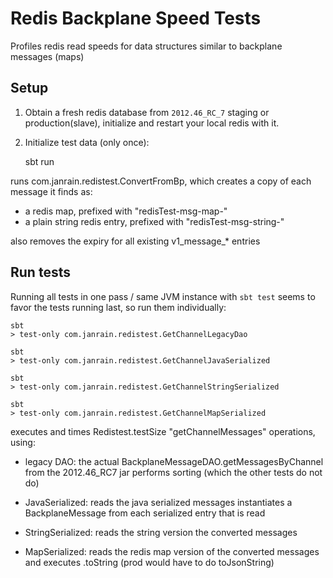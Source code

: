Redis Backplane Speed Tests
===========================

Profiles redis read speeds for data structures similar to backplane messages (maps)

Setup
-----

1. Obtain a fresh redis database from `2012.46_RC_7` staging or production(slave),
   initialize and restart your local redis with it.


2. Initialize test data (only once):

    sbt run

runs com.janrain.redistest.ConvertFromBp, which creates a copy of each message it finds as:
- a redis map, prefixed with "redisTest-msg-map-"
- a plain string redis entry, prefixed with "redisTest-msg-string-"

also removes the expiry for all existing v1_message_* entries


Run tests
---------

Running all tests in one pass / same JVM instance with `sbt test` seems to favor the tests running last,
so run them individually:

    sbt
    > test-only com.janrain.redistest.GetChannelLegacyDao

    sbt
    > test-only com.janrain.redistest.GetChannelJavaSerialized

    sbt
    > test-only com.janrain.redistest.GetChannelStringSerialized

    sbt
    > test-only com.janrain.redistest.GetChannelMapSerialized

executes and times Redistest.testSize "getChannelMessages" operations, using:

- legacy DAO: the actual BackplaneMessageDAO.getMessagesByChannel from the 2012.46_RC7 jar
  performs sorting (which the other tests do not do)


- JavaSerialized: reads the java serialized messages
  instantiates a BackplaneMessage from each serialized entry that is read


- StringSerialized: reads the string version the converted messages


- MapSerialized: reads the redis map version of the converted messages and
  executes .toString (prod would have to do toJsonString)



